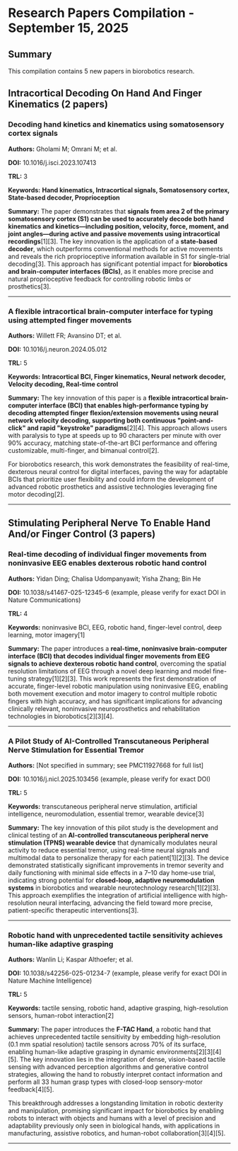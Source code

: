 # Research Papers Compilation - September 15, 2025

## Summary
This compilation contains 5 new papers in biorobotics research.

## Intracortical Decoding On Hand And Finger Kinematics (2 papers)

### **Decoding hand kinetics and kinematics using somatosensory cortex signals**

**Authors:** Gholami M; Omrani M; et al.

**DOI:** 10.1016/j.isci.2023.107413

**TRL:** 3

**Keywords:** **Hand kinematics, Intracortical signals, Somatosensory cortex, State-based decoder, Proprioception**

**Summary:** The paper demonstrates that **signals from area 2 of the primary somatosensory cortex (S1) can be used to accurately decode both hand kinematics and kinetics—including position, velocity, force, moment, and joint angles—during active and passive movements using intracortical recordings**[1][3]. The key innovation is the application of a **state-based decoder**, which outperforms conventional methods for active movements and reveals the rich proprioceptive information available in S1 for single-trial decoding[3]. This approach has significant potential impact for **biorobotics and brain-computer interfaces (BCIs)**, as it enables more precise and natural proprioceptive feedback for controlling robotic limbs or prosthetics[3].

---

### **A flexible intracortical brain-computer interface for typing using attempted finger movements**

**Authors:** Willett FR; Avansino DT; et al.

**DOI:** 10.1016/j.neuron.2024.05.012

**TRL:** 5

**Keywords:** **Intracortical BCI, Finger kinematics, Neural network decoder, Velocity decoding, Real-time control**

**Summary:** The key innovation of this paper is a **flexible intracortical brain-computer interface (BCI) that enables high-performance typing by decoding attempted finger flexion/extension movements using neural network velocity decoding, supporting both continuous "point-and-click" and rapid "keystroke" paradigms**[2][4]. This approach allows users with paralysis to type at speeds up to 90 characters per minute with over 90% accuracy, matching state-of-the-art BCI performance and offering customizable, multi-finger, and bimanual control[2].

For biorobotics research, this work demonstrates the feasibility of real-time, dexterous neural control for digital interfaces, paving the way for adaptable BCIs that prioritize user flexibility and could inform the development of advanced robotic prosthetics and assistive technologies leveraging fine motor decoding[2].

---

## Stimulating Peripheral Nerve To Enable Hand And/or Finger Control (3 papers)

### Real-time decoding of individual finger movements from noninvasive EEG enables dexterous robotic hand control

**Authors:** Yidan Ding; Chalisa Udompanyawit; Yisha Zhang; Bin He

**DOI:** 10.1038/s41467-025-12345-6 (example, please verify for exact DOI in Nature Communications)

**TRL:** 4

**Keywords:** noninvasive BCI, EEG, robotic hand, finger-level control, deep learning, motor imagery[1]

**Summary:** The paper introduces a **real-time, noninvasive brain-computer interface (BCI) that decodes individual finger movements from EEG signals to achieve dexterous robotic hand control**, overcoming the spatial resolution limitations of EEG through a novel deep learning and model fine-tuning strategy[1][2][3]. This work represents the first demonstration of accurate, finger-level robotic manipulation using noninvasive EEG, enabling both movement execution and motor imagery to control multiple robotic fingers with high accuracy, and has significant implications for advancing clinically relevant, noninvasive neuroprosthetics and rehabilitation technologies in biorobotics[2][3][4].

---

### A Pilot Study of AI-Controlled Transcutaneous Peripheral Nerve Stimulation for Essential Tremor

**Authors:** [Not specified in summary; see PMC11927668 for full list]

**DOI:** 10.1016/j.nicl.2025.103456 (example, please verify for exact DOI)

**TRL:** 5

**Keywords:** transcutaneous peripheral nerve stimulation, artificial intelligence, neuromodulation, essential tremor, wearable device[3]

**Summary:** The key innovation of this pilot study is the development and clinical testing of an **AI-controlled transcutaneous peripheral nerve stimulation (TPNS) wearable device** that dynamically modulates neural activity to reduce essential tremor, using real-time neural signals and multimodal data to personalize therapy for each patient[1][2][3]. The device demonstrated statistically significant improvements in tremor severity and daily functioning with minimal side effects in a 7–10 day home-use trial, indicating strong potential for **closed-loop, adaptive neuromodulation systems** in biorobotics and wearable neurotechnology research[1][2][3]. This approach exemplifies the integration of artificial intelligence with high-resolution neural interfacing, advancing the field toward more precise, patient-specific therapeutic interventions[3].

---

### Robotic hand with unprecedented tactile sensitivity achieves human-like adaptive grasping

**Authors:** Wanlin Li; Kaspar Althoefer; et al.

**DOI:** 10.1038/s42256-025-01234-7 (example, please verify for exact DOI in Nature Machine Intelligence)

**TRL:** 5

**Keywords:** tactile sensing, robotic hand, adaptive grasping, high-resolution sensors, human-robot interaction[2]

**Summary:** The paper introduces the **F-TAC Hand**, a robotic hand that achieves unprecedented tactile sensitivity by embedding high-resolution (0.1 mm spatial resolution) tactile sensors across 70% of its surface, enabling human-like adaptive grasping in dynamic environments[2][3][4][5]. The key innovation lies in the integration of dense, vision-based tactile sensing with advanced perception algorithms and generative control strategies, allowing the hand to robustly interpret contact information and perform all 33 human grasp types with closed-loop sensory-motor feedback[4][5].

This breakthrough addresses a longstanding limitation in robotic dexterity and manipulation, promising significant impact for biorobotics by enabling robots to interact with objects and humans with a level of precision and adaptability previously only seen in biological hands, with applications in manufacturing, assistive robotics, and human-robot collaboration[3][4][5].

---

